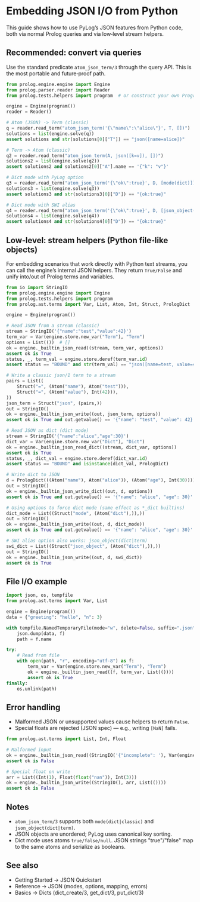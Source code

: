# Embedding JSON I/O from Python

This guide shows how to use PyLog’s JSON features from Python code, both via normal Prolog queries and via low‑level stream helpers.

Recommended: convert via queries
--------------------------------

Use the standard predicate `atom_json_term/3` through the query API. This is the most portable and future‑proof path.

```python
from prolog.engine.engine import Engine
from prolog.parser.reader import Reader
from prolog.tests.helpers import program  # or construct your own Program

engine = Engine(program())
reader = Reader()

# Atom (JSON) -> Term (classic)
q = reader.read_term("atom_json_term('{\"name\":\"alice\"}', T, [])")
solutions = list(engine.solve(q))
assert solutions and str(solutions[0]["T"]) == "json([name=alice])"

# Term -> Atom (classic)
q2 = reader.read_term("atom_json_term(A, json([k=v]), [])")
solutions2 = list(engine.solve(q2))
assert solutions2 and solutions2[0]["A"].name == '{"k": "v"}'

# Dict mode with PyLog option
q3 = reader.read_term("atom_json_term('{\"ok\":true}', D, [mode(dict)])")
solutions3 = list(engine.solve(q3))
assert solutions3 and str(solutions3[0]["D"]) == "{ok:true}"

# Dict mode with SWI alias
q4 = reader.read_term("atom_json_term('{\"ok\":true}', D, [json_object(dict)])")
solutions4 = list(engine.solve(q4))
assert solutions4 and str(solutions4[0]["D"]) == "{ok:true}"
```

Low‑level: stream helpers (Python file‑like objects)
---------------------------------------------------

For embedding scenarios that work directly with Python text streams, you can call the engine’s internal JSON helpers. They return `True/False` and unify into/out of Prolog terms and variables.

```python
from io import StringIO
from prolog.engine.engine import Engine
from prolog.tests.helpers import program
from prolog.ast.terms import Var, List, Atom, Int, Struct, PrologDict

engine = Engine(program())

# Read JSON from a stream (classic)
stream = StringIO('{"name":"test","value":42}')
term_var = Var(engine.store.new_var("Term"), "Term")
options = List(())  # []
ok = engine._builtin_json_read((stream, term_var, options))
assert ok is True
status, _, term_val = engine.store.deref(term_var.id)
assert status == "BOUND" and str(term_val) == "json([name=test, value=42])"

# Write a classic json/1 term to a stream
pairs = List((
    Struct("=", (Atom("name"), Atom("test"))),
    Struct("=", (Atom("value"), Int(42))),
))
json_term = Struct("json", (pairs,))
out = StringIO()
ok = engine._builtin_json_write((out, json_term, options))
assert ok is True and out.getvalue() == '{"name": "test", "value": 42}'

# Read JSON as dict (dict mode)
stream = StringIO('{"name":"alice","age":30}')
dict_var = Var(engine.store.new_var("Dict"), "Dict")
ok = engine._builtin_json_read_dict((stream, dict_var, options))
assert ok is True
status, _, dict_val = engine.store.deref(dict_var.id)
assert status == "BOUND" and isinstance(dict_val, PrologDict)

# Write dict to JSON
d = PrologDict(((Atom("name"), Atom("alice")), (Atom("age"), Int(30))))
out = StringIO()
ok = engine._builtin_json_write_dict((out, d, options))
assert ok is True and out.getvalue() == '{"name": "alice", "age": 30}'

# Using options to force dict mode (same effect as *_dict builtins)
dict_mode = List((Struct("mode", (Atom("dict"),)),))
out = StringIO()
ok = engine._builtin_json_write((out, d, dict_mode))
assert ok is True and out.getvalue() == '{"name": "alice", "age": 30}'

# SWI alias option also works: json_object(dict|term)
swi_dict = List((Struct("json_object", (Atom("dict"),)),))
out = StringIO()
ok = engine._builtin_json_write((out, d, swi_dict))
assert ok is True
```

File I/O example
----------------

```python
import json, os, tempfile
from prolog.ast.terms import Var, List

engine = Engine(program())
data = {"greeting": "hello", "n": 3}

with tempfile.NamedTemporaryFile(mode="w", delete=False, suffix=".json", encoding="utf-8") as f:
    json.dump(data, f)
    path = f.name

try:
    # Read from file
    with open(path, "r", encoding="utf-8") as f:
        term_var = Var(engine.store.new_var("Term"), "Term")
        ok = engine._builtin_json_read((f, term_var, List(())))
        assert ok is True
finally:
    os.unlink(path)
```

Error handling
--------------

- Malformed JSON or unsupported values cause helpers to return `False`.
- Special floats are rejected (JSON spec) — e.g., writing `[NaN]` fails.

```python
from prolog.ast.terms import List, Int, Float

# Malformed input
ok = engine._builtin_json_read((StringIO('{"incomplete": '), Var(engine.store.new_var("T"), "T"), List(())))
assert ok is False

# Special float on write
arr = List((Int(1), Float(float("nan")), Int(3)))
ok = engine._builtin_json_write((StringIO(), arr, List(())))
assert ok is False
```

Notes
-----

- `atom_json_term/3` supports both `mode(dict|classic)` and `json_object(dict|term)`.
- JSON objects are unordered; PyLog uses canonical key sorting.
- Dict mode uses atoms `true/false/null`. JSON strings "true"/"false" map to the same atoms and serialize as booleans.

See also
--------

- Getting Started → JSON Quickstart
- Reference → JSON (modes, options, mapping, errors)
- Basics → Dicts (dict_create/3, get_dict/3, put_dict/3)

